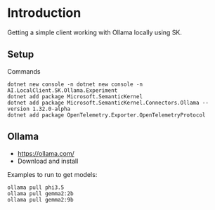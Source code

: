 # Introduction

Getting a simple client working with Ollama locally using SK.

## Setup

Commands

```
dotnet new console -n dotnet new console -n AI.LocalClient.SK.Ollama.Experiment 
dotnet add package Microsoft.SemanticKernel
dotnet add package Microsoft.SemanticKernel.Connectors.Ollama --version 1.32.0-alpha
dotnet add package OpenTelemetry.Exporter.OpenTelemetryProtocol
```

## Ollama

- https://ollama.com/ 
- Download and install

Examples to run to get models:

```
ollama pull phi3.5
ollama pull gemma2:2b
ollama pull gemma2:9b

```

